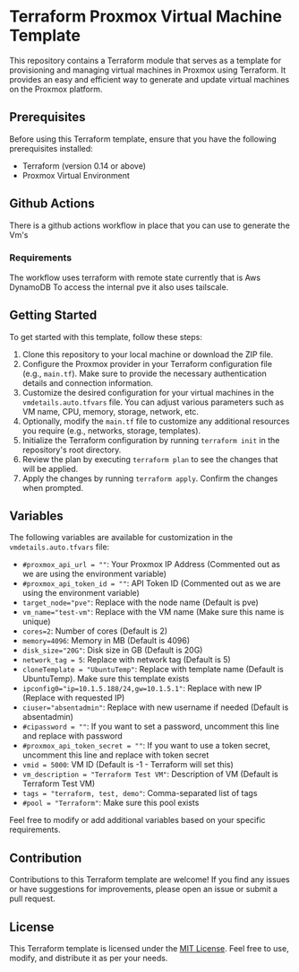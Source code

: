 # Terraform Proxmox Virtual Machine Template

This repository contains a Terraform module that serves as a template for provisioning and managing virtual machines in Proxmox using Terraform. It provides an easy and efficient way to generate and update virtual machines on the Proxmox platform.

## Prerequisites

Before using this Terraform template, ensure that you have the following prerequisites installed:

- Terraform (version 0.14 or above)
- Proxmox Virtual Environment


## Github Actions 
There is a github actions workflow in place that you can use to generate the Vm's

### Requirements
The workflow uses terraform with remote state currently that is Aws DynamoDB
To access the internal pve it also uses tailscale.

## Getting Started

To get started with this template, follow these steps:

1. Clone this repository to your local machine or download the ZIP file.
2. Configure the Proxmox provider in your Terraform configuration file (e.g., `main.tf`). Make sure to provide the necessary authentication details and connection information.
3. Customize the desired configuration for your virtual machines in the `vmdetails.auto.tfvars` file. You can adjust various parameters such as VM name, CPU, memory, storage, network, etc.
4. Optionally, modify the `main.tf` file to customize any additional resources you require (e.g., networks, storage, templates).
5. Initialize the Terraform configuration by running `terraform init` in the repository's root directory.
6. Review the plan by executing `terraform plan` to see the changes that will be applied.
7. Apply the changes by running `terraform apply`. Confirm the changes when prompted.



## Variables

The following variables are available for customization in the `vmdetails.auto.tfvars` file:

- `#proxmox_api_url = ""`: Your Proxmox IP Address (Commented out as we are using the environment variable)
- `#proxmox_api_token_id = ""`: API Token ID (Commented out as we are using the environment variable)
- `target_node="pve"`: Replace with the node name (Default is pve)
- `vm_name="test-vm"`: Replace with the VM name (Make sure this name is unique)
- `cores=2`: Number of cores (Default is 2)
- `memory=4096`: Memory in MB (Default is 4096)
- `disk_size="20G"`: Disk size in GB (Default is 20G)
- `network_tag = 5`: Replace with network tag (Default is 5)
- `cloneTemplate = "UbuntuTemp"`: Replace with template name (Default is UbuntuTemp). Make sure this template exists
- `ipconfig0="ip=10.1.5.188/24,gw=10.1.5.1"`: Replace with new IP (Replace with requested IP)
- `ciuser="absentadmin"`: Replace with new username if needed (Default is absentadmin)
- `#cipassword = ""`: If you want to set a password, uncomment this line and replace with password
- `#proxmox_api_token_secret = ""`: If you want to use a token secret, uncomment this line and replace with token secret
- `vmid = 5000`: VM ID (Default is -1 - Terraform will set this)
- `vm_description = "Terraform Test VM"`: Description of VM (Default is Terraform Test VM)
- `tags = "terraform, test, demo"`: Comma-separated list of tags
- `#pool = "Terraform"`: Make sure this pool exists


Feel free to modify or add additional variables based on your specific requirements.

## Contribution

Contributions to this Terraform template are welcome! If you find any issues or have suggestions for improvements, please open an issue or submit a pull request.

## License

This Terraform template is licensed under the [MIT License](LICENSE). Feel free to use, modify, and distribute it as per your needs.
